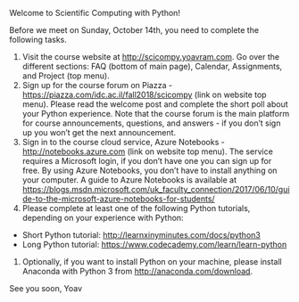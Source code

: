 Welcome to Scientific Computing with Python!

Before we meet on Sunday, October 14th, you need to complete the following tasks.

1. Visit the course website at <http://scicompy.yoavram.com>.
Go over the different sections: FAQ (bottom of main page), Calendar, Assignments, and Project (top menu).
1. Sign up for the course forum on Piazza - <https://piazza.com/idc.ac.il/fall2018/scicompy> (link on website top menu). Please read the welcome post and complete the short poll about your Python experience.
Note that the course forum is the main platform for course announcements, questions, and answers - if you don’t sign up you won’t get the next announcement.
1. Sign in to the course cloud service, Azure Notebooks - <http://notebooks.azure.com> (link on website top menu).
The service requires a Microsoft login, if you don’t have one you can sign up for free.
By using Azure Notebooks, you don’t have to install anything on your computer.
A guide to Azure Notebooks is available at <https://blogs.msdn.microsoft.com/uk_faculty_connection/2017/06/10/guide-to-the-microsoft-azure-notebooks-for-students/>
1. Please complete at least one of the following Python tutorials, depending on your experience with Python:
  - Short Python tutorial: <http://learnxinyminutes.com/docs/python3>
  - Long Python tutorial: <https://www.codecademy.com/learn/learn-python>
1. Optionally, if you want to install Python on your machine, please install Anaconda with Python 3 from <http://anaconda.com/download>.

See you soon,
Yoav